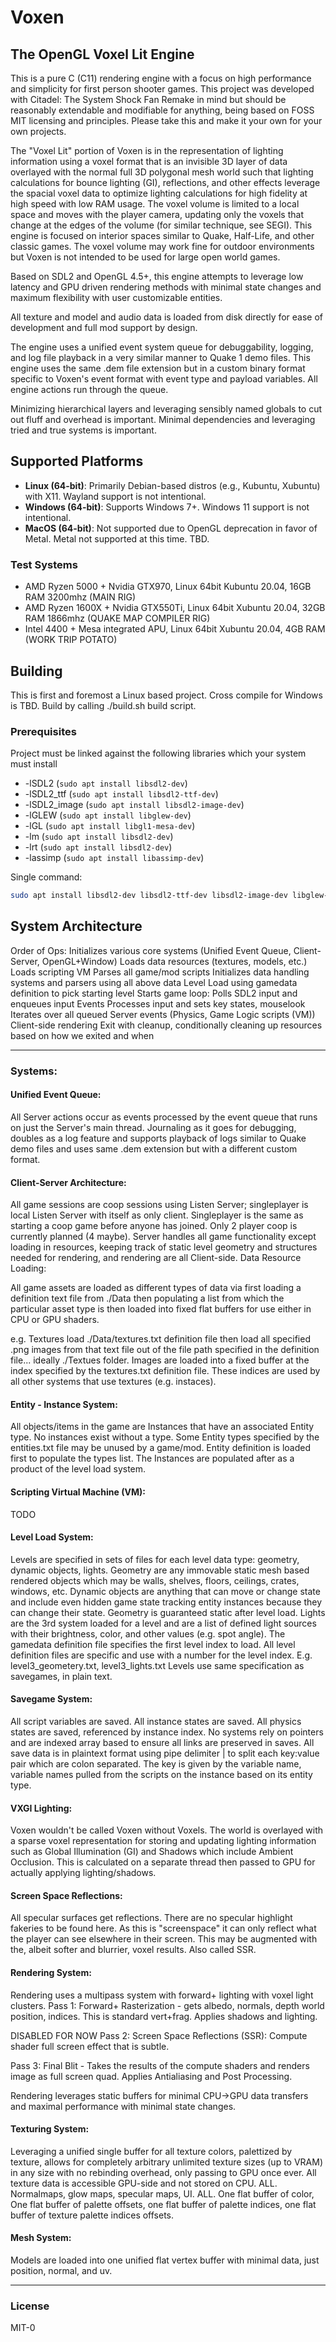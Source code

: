 # Voxen

## The OpenGL Voxel Lit Engine

This is a pure C (C11) rendering engine with a focus on high performance and 
simplicity for first person shooter games.  This project was developed with 
Citadel: The System Shock Fan Remake in mind but should be reasonably
extendable and modifiable for anything, being based on FOSS MIT licensing and
principles.  Please take this and make it your own for your own projects.

The "Voxel Lit" portion of Voxen is in the representation of lighting 
information using a voxel format that is an invisible 3D layer of data
overlayed with the normal full 3D polygonal mesh world such that lighting
calculations for bounce lighting (GI), reflections, and other effects leverage 
the spacial voxel data to optimize lighting calculations for high fidelity at
high speed with low RAM usage.  The voxel volume is limited to a local space
and moves with the player camera, updating only the voxels that change at the
edges of the volume (for similar technique, see SEGI).  This engine is focused
on interior spaces similar to Quake, Half-Life, and other classic games.  The
voxel volume may work fine for outdoor environments but Voxen is not intended
to be used for large open world games.

Based on SDL2 and OpenGL 4.5+, this engine attempts to leverage low latency and
GPU driven rendering methods with minimal state changes and maximum flexibility
with user customizable entities.

All texture and model and audio data is loaded from disk directly for ease of
development and full mod support by design.

The engine uses a unified event system queue for debuggability, logging, and
log file playback in a very similar manner to Quake 1 demo files.  This engine
uses the same .dem file extension but in a custom binary format specific to
Voxen's event format with event type and payload variables.  All engine actions
run through the queue.

Minimizing hierarchical layers and leveraging sensibly named globals to cut out
fluff and overhead is important.  Minimal dependencies and leveraging tried and
true systems is important.

## Supported Platforms

- **Linux (64-bit)**: Primarily Debian-based distros (e.g., Kubuntu, Xubuntu) with X11. Wayland support is not intentional.
- **Windows (64-bit)**: Supports Windows 7+. Windows 11 support is not intentional.
- **MacOS (64-bit)**: Not supported due to OpenGL deprecation in favor of Metal.  Metal not supported at this time. TBD.

### Test Systems

* AMD Ryzen 5000 + Nvidia GTX970, Linux 64bit Kubuntu 20.04, 16GB RAM 3200mhz (MAIN RIG)
* AMD Ryzen 1600X + Nvidia GTX550Ti, Linux 64bit Xubuntu 20.04, 32GB RAM 1866mhz (QUAKE MAP COMPILER RIG)
* Intel 4400 + Mesa integrated APU, Linux 64bit Xubuntu 20.04, 4GB RAM (WORK TRIP POTATO)

## Building

This is first and foremost a Linux based project.  Cross compile for Windows is TBD.
Build by calling ./build.sh build script.

### Prerequisites

Project must be linked against the following libraries which your system must install
 * -lSDL2 (`sudo apt install libsdl2-dev`)
 * -lSDL2_ttf (`sudo apt install libsdl2-ttf-dev`)
 * -lSDL2_image (`sudo apt install libsdl2-image-dev`)
 * -lGLEW (`sudo apt install libglew-dev`)
 * -lGL (`sudo apt install libgl1-mesa-dev`)
 * -lm (`sudo apt install libsdl2-dev`)
 * -lrt (`sudo apt install libsdl2-dev`)
 * -lassimp (`sudo apt install libassimp-dev`)

Single command:

```bash
sudo apt install libsdl2-dev libsdl2-ttf-dev libsdl2-image-dev libglew-dev libgl1-mesa-dev libassimp-dev
```

## System Architecture

Order of Ops:
Initializes various core systems (Unified Event Queue, Client-Server, OpenGL+Window)
Loads data resources (textures, models, etc.)
Loads scripting VM
Parses all game/mod scripts
Initializes data handling systems and parsers using all above data
Level Load using gamedata definition to pick starting level
Starts game loop:
  Polls SDL2 input and enqueues input Events
  Processes input and sets key states, mouselook
  Iterates over all queued Server events (Physics, Game Logic scripts (VM))
  Client-side rendering
Exit with cleanup, conditionally cleaning up resources based on how we exited and when

---

### Systems:

#### Unified Event Queue:

All Server actions occur as events processed by the
event queue that runs on just the Server's main thread.
Journaling as it goes for debugging, doubles as a log
feature and supports playback of logs similar to Quake
demo files and uses same .dem extension but with a
different custom format.


#### Client-Server Architecture:

All game sessions are coop sessions using Listen
Server; singleplayer is local Listen Server with
itself as only client.  Singleplayer is the same
as starting a coop game before anyone has joined.
Only 2 player coop is currently planned (4 maybe).
Server handles all game functionality except
loading in resources, keeping track of static
level geometry and structures needed for rendering,
and rendering are all Client-side.
Data Resource Loading:

All game assets are loaded as different types of data
via first loading a definition text file from ./Data
then populating a list from which the particular
asset type is then loaded into fixed flat buffers for
use either in CPU or GPU shaders.

e.g. Textures load ./Data/textures.txt definition file
then load all specified .png images from that text
file out of the file path specified in the definition
file... ideally ./Textues folder.  Images are loaded
into a fixed buffer at the index specified by the
textures.txt definition file.  These indices are used
by all other systems that use textures (e.g. instaces).


#### Entity - Instance System:

All objects/items in the game are Instances that
have an associated Entity type.  No instances exist
without a type.  Some Entity types specified by the
entities.txt file may be unused by a game/mod.
Entity definition is loaded first to populate the
types list.  The Instances are populated after as
a product of the level load system.


#### Scripting Virtual Machine (VM):

TODO


#### Level Load System:

Levels are specified in sets of files for each level data
type: geometry, dynamic objects, lights.  Geometry are any
immovable static mesh based rendered objects which may be
walls, shelves, floors, ceilings, crates, windows, etc.
Dynamic objects are anything that can move or change state
and include even hidden game state tracking entity instances
because they can change their state.  Geometry is guaranteed
static after level load.  Lights are the 3rd system loaded
for a level and are a list of defined light sources with
their brightness, color, and other values (e.g. spot angle).
The gamedata definition file specifies the first level
index to load.  All level definition files are specific
and use with a number for the level index.
E.g. level3_geometery.txt, level3_lights.txt
Levels use same specification as savegames, in plain text.


#### Savegame System:

All script variables are saved.  All instance states are
saved.  All physics states are saved, referenced by instance
index.  No systems rely on pointers and are indexed array
based to ensure all links are preserved in saves.  All save
data is in plaintext format using pipe delimiter | to split
each key:value pair which are colon separated.  The key is
given by the variable name, variable names pulled from the
scripts on the instance based on its entity type.


#### VXGI Lighting:

Voxen wouldn't be called Voxen without Voxels.  The world is
overlayed with a sparse voxel representation for storing and
updating lighting information such as Global Illumination (GI)
and Shadows which include Ambient Occlusion.  This is
calculated on a separate thread then passed to GPU for actually
applying lighting/shadows.


#### Screen Space Reflections:

All specular surfaces get reflections.  There are
no specular highlight fakeries to be found here.
As this is "screenspace" it can only reflect what
the player can see elsewhere in their screen. This
may be augmented with the, albeit softer and
blurrier, voxel results.  Also called SSR.

#### Rendering System:

Rendering uses a multipass system with forward+ lighting with voxel light clusters.
Pass 1: Forward+ Rasterization - gets albedo, normals, depth
                                 world position, indices.
                                 This is standard vert+frag.
                                 Applies shadows and lighting.

DISABLED FOR NOW Pass 2: Screen Space Reflections (SSR): Compute shader full
                                        screen effect that
                                        is subtle.

Pass 3: Final Blit -  Takes the results of the compute
                      shaders and renders image as full
                      screen quad.  Applies Antialiasing and Post Processing.

Rendering leverages static buffers for minimal CPU->GPU
data transfers and maximal performance with minimal state
changes.

#### Texturing System:

Leveraging a unified single buffer for all texture colors,
palettized by texture, allows for completely arbitrary
unlimited texture sizes (up to VRAM) in any size with no
rebinding overhead, only passing to GPU once ever.  All
texture data is accessible GPU-side and not stored on CPU.
ALL.  Normalmaps, glow maps, specular maps, UI.  ALL.
One flat buffer of color, One flat buffer of palette
offsets, one flat buffer of palette indices, one flat
buffer of texture palette indices offsets.

#### Mesh System:

Models are loaded into one unified flat vertex buffer with
minimal data, just position, normal, and uv.

---

### License

MIT-0
